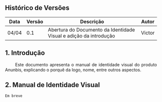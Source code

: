 ## Histórico de Versões

Data|Versão|Descrição|Autor
-|-|-|-
04/04|0.1|Abertura do Documento da Identidade Visual e adição da introdução| Victor |

## 1. <a name="1">Introdução</a>
<p align = "justify"> &emsp;&emsp; Este documento apresenta o manual de identidade visual do produto Anunbis, explicando o porquê da logo, nome, entre outros aspectos.</p>

## 2. <a name="2">Manual de Identidade Visual</a>

```
Em breve
```
